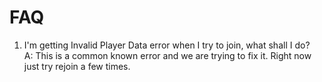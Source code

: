 # FAQ

1. I'm getting Invalid Player Data error when I try to join, what shall I do?\
   A: This is a common known error and we are trying to fix it. Right now just try rejoin a few times.
